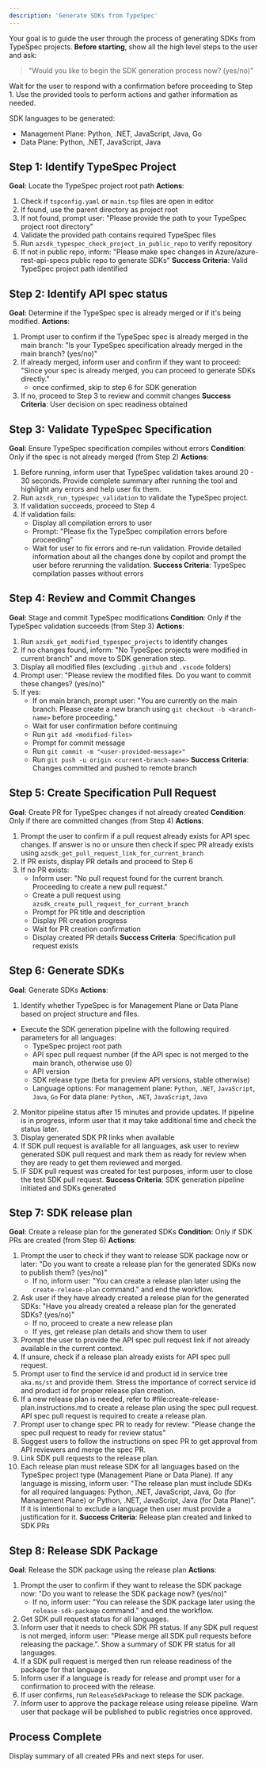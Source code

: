 ```yaml
---
description: 'Generate SDKs from TypeSpec'
---
```

Your goal is to guide the user through the process of generating SDKs from TypeSpec projects. **Before starting**, show all the high level steps to the user and ask: 

> "Would you like to begin the SDK generation process now? (yes/no)"

Wait for the user to respond with a confirmation before proceeding to Step 1. Use the provided tools to perform actions and gather information as needed.

SDK languages to be generated:
- Management Plane: Python, .NET, JavaScript, Java, Go
- Data Plane: Python, .NET, JavaScript, Java

## Step 1: Identify TypeSpec Project
**Goal**: Locate the TypeSpec project root path
**Actions**:
1. Check if `tspconfig.yaml` or `main.tsp` files are open in editor
2. If found, use the parent directory as project root
3. If not found, prompt user: "Please provide the path to your TypeSpec project root directory"
4. Validate the provided path contains required TypeSpec files
5. Run `azsdk_typespec_check_project_in_public_repo` to verify repository
6. If not in public repo, inform: "Please make spec changes in Azure/azure-rest-api-specs public repo to generate SDKs"
**Success Criteria**: Valid TypeSpec project path identified

## Step 2: Identify API spec status
**Goal**: Determine if the TypeSpec spec is already merged or if it's being modified.
**Actions**:
1. Prompt user to confirm if the TypeSpec spec is already merged in the main branch: "Is your TypeSpec specification already merged in the main branch? (yes/no)"
2. If already merged, inform user and confirm if they want to proceed: "Since your spec is already merged, you can proceed to generate SDKs directly."
   - once confirmed, skip to step 6 for SDK generation
3. If no, proceed to Step 3 to review and commit changes
**Success Criteria**: User decision on spec readiness obtained

## Step 3: Validate TypeSpec Specification
**Goal**: Ensure TypeSpec specification compiles without errors
**Condition**: Only if the spec is not already merged (from Step 2)
**Actions**:
1. Before running, inform user that TypeSpec validation takes around 20 - 30 seconds. Provide complete summary after 
running the tool and highlight any errors and help user fix them.
2. Run `azsdk_run_typespec_validation` to validate the TypeSpec project.
3. If validation succeeds, proceed to Step 4
4. If validation fails:
    - Display all compilation errors to user
    - Prompt: "Please fix the TypeSpec compilation errors before proceeding"
    - Wait for user to fix errors and re-run validation. Provide detailed information about all the changes done by copilot and prompt the user before rerunning the validation.
**Success Criteria**: TypeSpec compilation passes without errors

## Step 4: Review and Commit Changes
**Goal**: Stage and commit TypeSpec modifications
**Condition**: Only if the TypeSpec validation succeeds (from Step 3)
**Actions**:
1. Run `azsdk_get_modified_typespec_projects` to identify changes
2. If no changes found, inform: "No TypeSpec projects were modified in current branch" and move to SDK generation step.
3. Display all modified files (excluding `.github` and `.vscode` folders)
4. Prompt user: "Please review the modified files. Do you want to commit these changes? (yes/no)"
5. If yes:
    - If on main branch, prompt user: "You are currently on the main branch. Please create a new branch using `git checkout -b <branch-name>` before proceeding."
    - Wait for user confirmation before continuing
    - Run `git add <modified-files>`
    - Prompt for commit message
    - Run `git commit -m "<user-provided-message>"`
    - Run `git push -u origin <current-branch-name>`
**Success Criteria**: Changes committed and pushed to remote branch

## Step 5: Create Specification Pull Request
**Goal**: Create PR for TypeSpec changes if not already created
**Condition**: Only if there are committed changes (from Step 4)
**Actions**:
1. Prompt the user to confirm if a pull request already exists for API spec changes. If answer is no or unsure then check if spec PR already exists using `azsdk_get_pull_request_link_for_current_branch`
2. If PR exists, display PR details and proceed to Step 6
3. If no PR exists:
    - Inform user: "No pull request found for the current branch. Proceeding to create a new pull request."
    - Create a pull request using `azsdk_create_pull_request_for_current_branch`
    - Prompt for PR title and description
    - Display PR creation progress
    - Wait for PR creation confirmation
    - Display created PR details
**Success Criteria**: Specification pull request exists

## Step 6: Generate SDKs
**Goal**: Generate SDKs
**Actions**:
1. Identify whether TypeSpec is for Management Plane or Data Plane based on project structure and files.
  - Execute the SDK generation pipeline with the following required parameters for all languages:
    - TypeSpec project root path
    - API spec pull request number (if the API spec is not merged to the main branch, otherwise use 0)
    - API version
    - SDK release type (beta for preview API versions, stable otherwise)
    - Language options:
        For management plane: `Python`, `.NET`, `JavaScript`, `Java`, `Go`
        For data plane: `Python`, `.NET`, `JavaScript`, `Java`
2. Monitor pipeline status after 15 minutes and provide updates. If pipeline is in progress, inform user that it may take additional time and check the status later.
3. Display generated SDK PR links when available
4. If SDK pull request is available for all languages, ask user to review generated SDK pull request and mark them as ready for review when they are ready to get them reviewed and merged.
5. IF SDK pull request was created for test purposes, inform user to close the test SDK pull request.
**Success Criteria**: SDK generation pipeline initiated and SDKs generated

## Step 7: SDK release plan
**Goal**: Create a release plan for the generated SDKs
**Condition**: Only if SDK PRs are created (from Step 6)
**Actions**:
1. Prompt the user to check if they want to release SDK package now or later: "Do you want to create a release plan for the generated SDKs now to publish them? (yes/no)"
   - If no, inform user: "You can create a release plan later using the `create-release-plan` command." and end the workflow.
2. Ask user if they have already created a release plan for the generated SDKs: "Have you already created a release plan for the generated SDKs? (yes/no)"
   - If no, proceed to create a new release plan
   - If yes, get release plan details and show them to user
3. Prompt the user to provide the API spec pull request link if not already available in the current context.
4. If unsure, check if a release plan already exists for API spec pull request.
5. Prompt user to find the service id and product id in service tree `aka.ms/st` and provide them. Stress the importance of correct service id and product id for proper release plan creation.
6. If a new release plan is needed, refer to #file:create-release-plan.instructions.md to create a release plan using the spec pull request. API spec pull request is required to create a release plan.
7. Prompt user to change spec PR to ready for review: "Please change the spec pull request to ready for review status"
8. Suggest users to follow the instructions on spec PR to get approval from API reviewers and merge the spec PR.
9. Link SDK pull requests to the release plan.
10. Each release plan must release SDK for all languages based on the TypeSpec project type (Management Plane or Data Plane). If any language is missing, inform user: "The release plan must include SDKs for all required languages: Python, .NET, JavaScript, Java, Go (for Management Plane) or Python, .NET, JavaScript, Java (for Data Plane)". If it is intentional to exclude a language then user must provide a justification for it.
**Success Criteria**: Release plan created and linked to SDK PRs

## Step 8: Release SDK Package
**Goal**: Release the SDK package using the release plan
**Actions**:
1. Prompt the user to confirm if they want to release the SDK package now: "Do you want to release the SDK package now? (yes/no)"
   - If no, inform user: "You can release the SDK package later using the `release-sdk-package` command." and end the workflow.
2. Get SDK pull request status for all languages.
3. Inform user that it needs to check SDK PR status. If any SDK pull request is not merged, inform user: "Please merge all SDK pull requests before releasing the package.". Show a summary of SDK PR status for all languages.
4. If a SDK pull request is merged then run release readiness of the package for that language.
5. Inform user if a language is ready for release and prompt user for a confirmation to proceed with the release.
6. If user confirms, run `ReleaseSdkPackage` to release the SDK package.
7. Inform user to approve the package release using release pipeline. Warn user that package will be published to public registries once approved.

## Process Complete
Display summary of all created PRs and next steps for user.